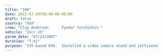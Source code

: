 ```yaml
---
title: "160"
date: 2022-07-24T00:00:00-05:00
draft: false
country: "USA"
crew: "Clay Anderson      Fyodor Yurchikhin "
vehicle: "Incr-15"
param_date: "07/23/2007"
duration: "7:41"
purpose: "ISS based EVA.  Installed a video camera stand and jettisoned its stowage restraints.  Replaced a failed RPCM to restore mobile transporter power redundancy.  Jettisoned the early ammonia servicer.  Cleaned the Node1 berthing mechanism seal.  Relocated the P6 aux bag to Z1, removed failed GPS antenna #4 and released Node 2 fluid tray bolts."
---
```

